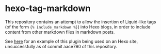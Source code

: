 # hexo-tag-markdown
This repository contains an attempt to allow the insertion of Liquid-like tags (of the form `{% include_markdown %}`) into Hexo blogs, in order to include content from other markdown files in markdown posts.

See [here](https://github.com/fusion809/hexo-site/blob/240c8f27b7bf31349d15fff3a1d05c061b40a4b1/source/_posts/free-operating-systems.md#footnotes) for an example of this plugin being used on an Hexo site, unsuccessfully as of commit aace790 of this repository. 
